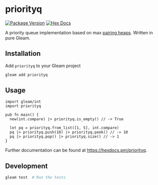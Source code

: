 # priorityq

[![Package Version](https://img.shields.io/hexpm/v/priorityq)](https://hex.pm/packages/priorityq)
[![Hex Docs](https://img.shields.io/badge/hex-docs-ffaff3)](https://hexdocs.pm/priorityq/)

A priority queue implementation based on max [pairing heaps](https://www.cs.cmu.edu/~sleator/papers/pairing-heaps.pdf). Written in pure Gleam.

## Installation

Add `priorityq` to your Gleam project

```sh
gleam add priorityq
```

## Usage

```gleam
import gleam/int
import priorityq

pub fn main() {
  new(int.compare) |> priorityq.is_empty() // -> True

  let pq = priorityq.from_list([1, 5], int.compare)
  pq |> priorityq.push(10) |> priorityq.peek() // -> 10
  pq |> priorityq.pop() |> priorityq.size() // -> 1
}
```

Further documentation can be found at <https://hexdocs.pm/priorityq>.

## Development

```sh
gleam test  # Run the tests
```
